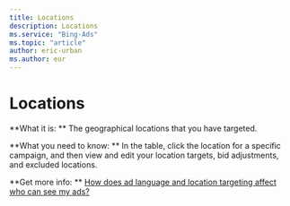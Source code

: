 ```yaml
---
title: Locations
description: Locations
ms.service: "Bing-Ads"
ms.topic: "article"
author: eric-urban
ms.author: eur
---
```


# Locations

**What it is: **       The geographical locations that you have targeted.

**What you need to know: **       In the table, click the location for a specific campaign, and then view and edit your location targets, bid adjustments, and excluded locations.

**Get more info: **    [How does ad language and location targeting affect who can see my ads?](../hlp_BA_CONC_LocTargetAndLang.md)


